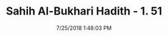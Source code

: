 ---
title        : "Sahih Al-Bukhari Hadith - 1. 51"
date         : 7/25/2018 1:48:03 PM
draft        : false
type         : "hadith"
layout       : "hadith"
BookCode     : "SHB"
VolumeNumber : "1"
HadithNumber : "51"
categories  :  ["Faith-'The outcome of deeds depends upon the intentions'"]
tags  :  ["Umar bin Al Khattab"]
---